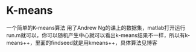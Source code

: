 # K-means
一个简单的K-means算法
用了Andrew Ng的课上的数据集，matlab打开运行run.m就可以，你可以随机产生中心就可以看出k-means结果不一样，所以有k-means++，里面的findseed就是用kmeans++，具体算法见博客
